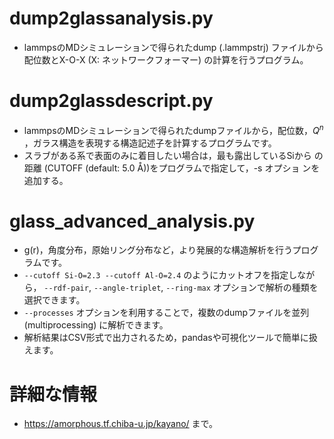 # dump2glassanalysis.py
 - lammpsのMDシミュレーションで得られたdump (.lammpstrj) ファイルから
   配位数とX-O-X (X: ネットワークフォーマー) の計算を行うプログラム。
# dump2glassdescript.py
 - lammpsのMDシミュレーションで得られたdumpファイルから，配位数，$Q^n$
   ，ガラス構造を表現する構造記述子を計算するプログラムです。
 - スラブがある系で表面のみに着目したい場合は，最も露出しているSiから
   の距離 (CUTOFF (default: 5.0 Å))をプログラムで指定して，-s オプショ
   ンを追加する。
# glass_advanced_analysis.py
 - g(r)，角度分布，原始リング分布など，より発展的な構造解析を行うプログラムです。
 - `--cutoff Si-O=2.3 --cutoff Al-O=2.4` のようにカットオフを指定しながら，
   `--rdf-pair`, `--angle-triplet`, `--ring-max` オプションで解析の種類を選択できます。
 - `--processes` オプションを利用することで，複数のdumpファイルを並列(multiprocessing)
   に解析できます。
 - 解析結果はCSV形式で出力されるため，pandasや可視化ツールで簡単に扱えます。
# 詳細な情報
- https://amorphous.tf.chiba-u.jp/kayano/ まで。
